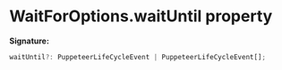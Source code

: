 # WaitForOptions.waitUntil property

**Signature:**

```typescript
waitUntil?: PuppeteerLifeCycleEvent | PuppeteerLifeCycleEvent[];
```
